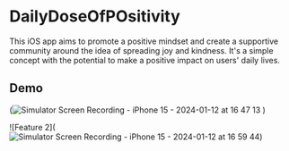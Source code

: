 # DailyDoseOfPOsitivity
This iOS app aims to promote a positive mindset and create a supportive community around the idea of spreading joy and kindness. It's a simple concept with the potential to make a positive impact on users' daily lives.
## Demo
(![Simulator Screen Recording - iPhone 15 - 2024-01-12 at 16 47 13](https://github.com/viachaslauhryniuk/DailyDoseOfPOsitivity/assets/43450673/d4e8a28d-2179-4611-865e-af8244e1ef8a)
)


![Feature 2](![Simulator Screen Recording - iPhone 15 - 2024-01-12 at 16 59 44](https://github.com/viachaslauhryniuk/DailyDoseOfPOsitivity/assets/43450673/9e1bc353-a40a-45ae-a33d-8f03b535fa66))

